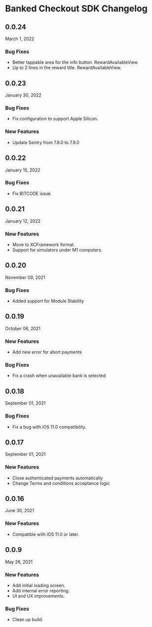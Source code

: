 # Banked Checkout SDK Changelog

## 0.0.24
March 1, 2022

### Bug Fixes
* Better tappable area for the info button. RewardAvailableView.
* Up to 2 lines in the reward title. RewardAvailableView.

## 0.0.23
January 30, 2022

### Bug Fixes
* Fix configuration to support Apple Silicon.

### New Features
* Update Sentry from 7.8.0 to 7.9.0 

## 0.0.22
January 15, 2022

### Bug Fixes
* Fix BITCODE issue.

## 0.0.21
January 12, 2022

### New Features
* Move to XCFramework format. 
* Support for simulators under M1 computers.

## 0.0.20
November 09, 2021

### Bug Fixes
* Added support for Module Stability

## 0.0.19
October 06, 2021

### New Features
* Add new error for abort payments

### Bug Fixes
* Fix a crash when unavailable bank is selected

## 0.0.18
September 01, 2021

### Bug Fixes
* Fix a bug with iOS 11.0 compatibility. 

## 0.0.17
September 01, 2021

### New Features
* Close authenticated payments automatically
* Change Terms and conditions acceptance logic

## 0.0.16
June 30, 2021

### New Features
* Compatible with iOS 11.0 or later.

## 0.0.9
May 26, 2021

### New Features
* Add initial loading screen.
* Add internal error reporting.
* UI and UX improvements.

### Bug Fixes
* Clean up build.

